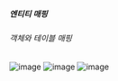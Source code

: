 ##### 엔티티 매핑
###### 객체와 테이블 매핑

![image](https://user-images.githubusercontent.com/40969203/105569990-bac04e80-5d89-11eb-9973-3782a64a5f53.png)
![image](https://user-images.githubusercontent.com/40969203/105569993-be53d580-5d89-11eb-9928-82fe32c95d87.png)
![image](https://user-images.githubusercontent.com/40969203/105569996-c0b62f80-5d89-11eb-8362-844bd9809b1d.png)

